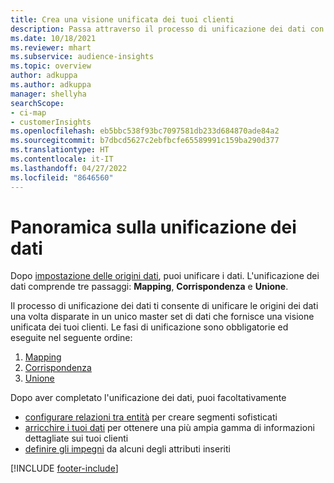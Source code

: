 ```yaml
---
title: Crea una visione unificata dei tuoi clienti
description: Passa attraverso il processo di unificazione dei dati con i tuoi dati per creare un unico dataset principale dei profili dei clienti.
ms.date: 10/18/2021
ms.reviewer: mhart
ms.subservice: audience-insights
ms.topic: overview
author: adkuppa
ms.author: adkuppa
manager: shellyha
searchScope:
- ci-map
- customerInsights
ms.openlocfilehash: eb5bbc538f93bc7097581db233d684870ade84a2
ms.sourcegitcommit: b7dbcd5627c2ebfbcfe65589991c159ba290d377
ms.translationtype: HT
ms.contentlocale: it-IT
ms.lasthandoff: 04/27/2022
ms.locfileid: "8646560"
---
```

# <a name="data-unification-overview"></a>Panoramica sulla unificazione dei dati

Dopo [impostazione delle origini dati](data-sources.md), puoi unificare i dati. L'unificazione dei dati comprende tre passaggi: **Mapping**, **Corrispondenza** e **Unione**.

Il processo di unificazione dei dati ti consente di unificare le origini dei dati una volta disparate in un unico master set di dati che fornisce una visione unificata dei tuoi clienti. Le fasi di unificazione sono obbligatorie ed eseguite nel seguente ordine:

1. [Mapping](map-entities.md)
2. [Corrispondenza](match-entities.md)
3. [Unione](merge-entities.md)

Dopo aver completato l'unificazione dei dati, puoi facoltativamente

- [configurare relazioni tra entità](relationships.md) per creare segmenti sofisticati
- [arricchire i tuoi dati](enrichment-hub.md) per ottenere una più ampia gamma di informazioni dettagliate sui tuoi clienti
- [definire gli impegni](activities.md) da alcuni degli attributi inseriti


[!INCLUDE [footer-include](includes/footer-banner.md)]
